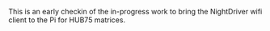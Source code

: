 This is an early checkin of the in-progress work to bring the NightDriver wifi client to the Pi for HUB75 matrices.
